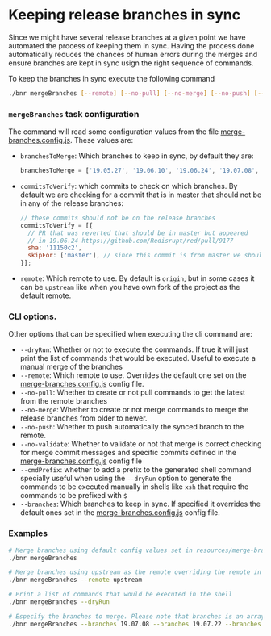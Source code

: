 # Keeping release branches in sync

Since we might have several release branches at a given point we have automated the process of keeping them in sync.
Having the process done automatically reduces the chances of human errors during the merges and ensure branches are
kept in sync usign the right sequence of commands.

To keep the branches in sync execute the following command

```bash
./bnr mergeBranches [--remote] [--no-pull] [--no-merge] [--no-push] [--no-validate] [--cmdPrefix] [--branches] [--dryRun]
```

### `mergeBranches` task configuration
The command will read some configuration values from the file [merge-branches.config.js](merge-branches.config.js). These
values are:

- `branchesToMerge`: Which branches to keep in sync, by default they are:

  ```js
  branchesToMerge = ['19.05.27', '19.06.10', '19.06.24', '19.07.08', '19.07.22', 'master']
  ```

- `commitsToVerify`: which commits to check on which branches. By default we are checking for a commit that
  is in master that should not be in any of the release branches:

  ```js
  // these commits should not be on the release branches
  commitsToVerify = [{
    // PR that was reverted that should be in master but appeared
    // in 19.06.24 https://github.com/Redisrupt/red/pull/9177
    sha: '11150c2',
    skipFor: ['master'], // since this commit is from master we should skip validating its presence in that branch
  }];
  ```

- `remote`: Which remote to use. By default is `origin`, but in some cases it can be `upstream` like when you
  have own fork of the project as the default remote.

### CLI options.

Other options that can be specified when executing the cli command are:

- `--dryRun`: Whether or not to execute the commands. If true it will just print the
  list of commands that would be executed. Useful to execute a manual merge of the branches
- `--remote`: Which remote to use. Overrides the default one set on the
  [merge-branches.config.js](merge-branches.config.js) config file.
- `--no-pull`: Whether to create or not pull commands to get the latest from the remote branches
- `--no-merge`: Whether to create or not merge commands to merge the release branches from older to newer.
- `--no-push`: Whether to push automatically the synced branch to the remote.
- `--no-validate`: Whether to validate or not that merge is correct checking for merge commit messages
  and specific commits defined in the [merge-branches.config.js](merge-branches.config.js)
  config file
- `--cmdPrefix`: whether to add a prefix to the generated shell command specially useful when using the `--dryRun` option
  to generate the commands to be executed manually in shells like `xsh` that require the commands to be prefixed with `$`
- `--branches`: Which branches to keep in sync. If specified it overrides the default ones set in the
  [merge-branches.config.js](merge-branches.config.js) config file.

### Examples

```bash
# Merge branches using default config values set in resources/merge-branches/merge-branches.config.js
./bnr mergeBranches

# Merge branches using upstream as the remote overriding the remote in the config file
./bnr mergeBranches --remote upstream

# Print a list of commands that would be executed in the shell
./bnr mergeBranches --dryRun

# Especify the branches to merge. Please note that branches is an array that's why we need to specify it several times
./bnr mergeBranches --branches 19.07.08 --branches 19.07.22 --branches master
```
